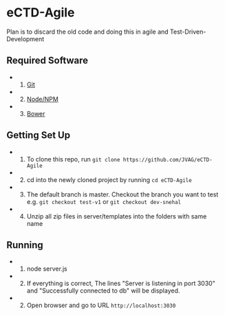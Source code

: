 # eCTD-Agile
Plan is to discard the old code and doing this in agile and Test-Driven-Development

## Required Software

* 1. [Git](https://git-scm.com/)
* 2. [Node/NPM](https://nodejs.org/en/)
* 3. [Bower](http://bower.io/)

## Getting Set Up

* 1. To clone this repo, run `git clone https://github.com/JVAG/eCTD-Agile`
* 2. cd into the newly cloned project by running `cd eCTD-Agile`
* 3. The default branch is master. Checkout the branch you want to test e.g. `git checkout test-v1` or `git checkout dev-snehal`
* 4. Unzip all zip files in server/templates into the folders with same name

## Running
* 1. node server.js
* 2. If everything is correct, The lines "Server is listening in port 3030" and "Successfully connected to db" will be displayed.
* 2. Open browser and go to URL `http://localhost:3030`
